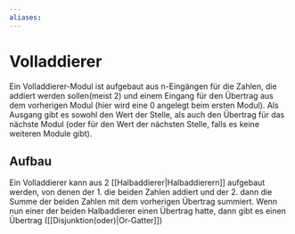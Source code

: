 ```yaml
---
aliases: 
---
```

# Volladdierer
Ein Volladdierer-Modul ist aufgebaut aus n-Eingängen für die Zahlen, die addiert werden sollen(meist 2) und einem Eingang für den Übertrag aus dem vorherigen Modul (hier wird eine 0 angelegt beim ersten Modul).
Als Ausgang gibt es sowohl den Wert der Stelle, als auch den Übertrag für das nächste Modul (oder für den Wert der nächsten Stelle, falls es keine weiteren Module gibt).
## Aufbau
Ein Volladdierer kann aus 2 [[Halbaddierer|Halbaddierern]] aufgebaut werden, von denen der 1. die beiden Zahlen addiert und der 2. dann die Summe der beiden Zahlen mit dem vorherigen Übertrag summiert. Wenn nun einer der beiden Halbaddierer einen Übertrag hatte, dann gibt es einen Übertrag ([[Disjunktion(oder)|Or-Gatter]])